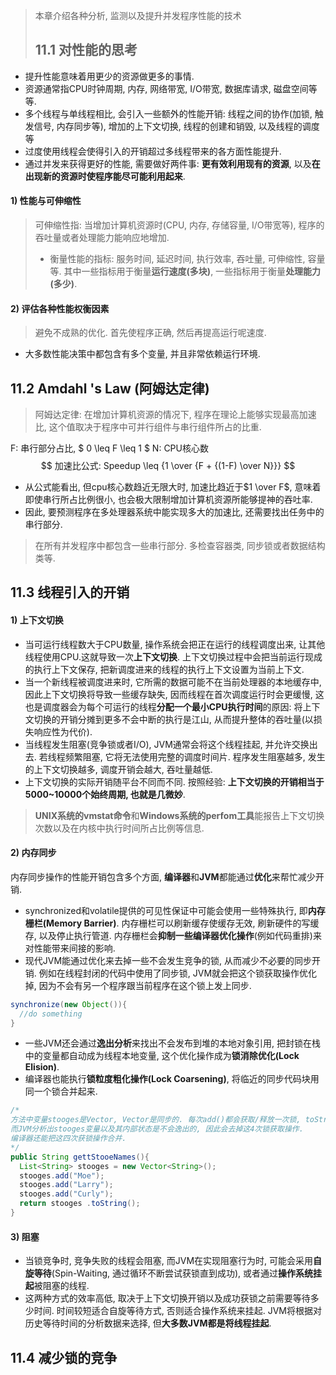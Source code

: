 > 本章介绍各种分析, 监测以及提升并发程序性能的技术
>
> ## 11.1 对性能的思考
* 提升性能意味着用更少的资源做更多的事情.
* 资源通常指CPU时钟周期, 内存, 网络带宽, I/O带宽,  数据库请求, 磁盘空间等等.
* 多个线程与单线程相比, 会引入一些额外的性能开销: 线程之间的协作(加锁, 触发信号, 内存同步等), 增加的上下文切换, 线程的创建和销毁, 以及线程的调度等
* 过度使用线程会使得引入的开销超过多线程带来的各方面性能提升.
* 通过并发来获得更好的性能, 需要做好两件事: **更有效利用现有的资源**, 以及**在出现新的资源时使程序能尽可能利用起来**.

#### 1) 性能与可伸缩性

> 可伸缩性指: 当增加计算机资源时(CPU, 内存, 存储容量, I/O带宽等), 程序的吞吐量或者处理能力能响应地增加. 
>
> * 衡量性能的指标:  服务时间, 延迟时间, 执行效率, 吞吐量, 可伸缩性, 容量等. 其中一些指标用于衡量**运行速度(多块)**, 一些指标用于衡量**处理能力(多少)**. 

#### 2) 评估各种性能权衡因素

> 避免不成熟的优化. 首先使程序正确, 然后再提高运行呢速度.
* 大多数性能决策中都包含有多个变量, 并且非常依赖运行环境. 

## 11.2 Amdahl 's Law (阿姆达定律)

> 阿姆达定律: 在增加计算机资源的情况下, 程序在理论上能够实现最高加速比, 这个值取决于程序中可并行组件与串行组件所占的比重. 

F: 串行部分占比, $ 0 \leq F \leq 1 $
N: CPU核心数
$$ 加速比公式: Speedup \leq {1 \over {F + {(1-F) \over N}}} $$

* 从公式能看出, 但cpu核心数趋近无限大时,  加速比趋近于$1 \over F$, 意味着即使串行所占比例很小, 也会极大限制增加计算机资源所能够提神的吞吐率.
* 因此, 要预测程序在多处理器系统中能实现多大的加速比, 还需要找出任务中的串行部分.
> 在所有并发程序中都包含一些串行部分. 多检查容器类, 同步锁或者数据结构类等.

## 11.3 线程引入的开销
#### 1) 上下文切换

* 当可运行线程数大于CPU数量, 操作系统会把正在运行的线程调度出来, 让其他线程使用CPU.这就导致一次**上下文切换**. 上下文切换过程中会把当前运行现成的执行上下文保存, 把新调度进来的线程的执行上下文设置为当前上下文.
* 当一个新线程被调度进来时, 它所需的数据可能不在当前处理器的本地缓存中, 因此上下文切换将导致一些缓存缺失, 因而线程在首次调度运行时会更缓慢, 这也是调度器会为每个可运行的线程**分配一个最小CPU执行时间**的原因: 将上下文切换的开销分摊到更多不会中断的执行是江山, 从而提升整体的吞吐量(以损失响应性为代价).
* 当线程发生阻塞(竞争锁或者I/O), JVM通常会将这个线程挂起, 并允许交换出去. 若线程频繁阻塞, 它将无法使用完整的调度时间片. 程序发生阻塞越多, 发生的上下文切换越多, 调度开销会越大, 吞吐量越低.
* 上下文切换的实际开销随平台不同而不同. 按照经验: **上下文切换的开销相当于5000~10000个始终周期, 也就是几微妙**.
> **UNIX系统的vmstat命令**和**Windows系统的perfom工具**能报告上下文切换次数以及在内核中执行时间所占比例等信息.
#### 2) 内存同步
内存同步操作的性能开销包含多个方面, **编译器**和**JVM**都能通过**优化**来帮忙减少开销.

* synchronized和volatile提供的可见性保证中可能会使用一些特殊执行, 即**内存栅栏(Memory Barrier)**. 内存栅栏可以刷新缓存使缓存无效, 刷新硬件的写缓存, 以及停止执行管道. 内存栅栏会**抑制一些编译器优化操作**(例如代码重排)来对性能带来间接的影响.
* 现代JVM能通过优化来去掉一些不会发生竞争的锁, 从而减少不必要的同步开销. 例如在线程封闭的代码中使用了同步锁, JVM就会把这个锁获取操作优化掉, 因为不会有另一个程序跟当前程序在这个锁上发上同步.
```java
synchronize(new Object()){
  //do something
}
```
* 一些JVM还会通过**逸出分析**来找出不会发布到堆的本地对象引用, 把封锁在栈中的变量都自动成为线程本地变量, 这个优化操作成为**锁消除优化(Lock Elision)**.
* 编译器也能执行**锁粒度粗化操作(Lock Coarsening)**, 将临近的同步代码块用同一个锁合并起来.
```java
/*
方法中变量stooges是Vector, Vector是同步的. 每次add()都会获取/释放一次锁, toString()也会获取/释放一次.
而JVM分析出stooges变量以及其内部状态是不会逸出的, 因此会去掉这4次锁获取操作.
编译器还能把这四次获锁操作合并.
*/
public String gettStooeNames(){
  List<String> stooges = new Vector<String>();
  stooges.add("Moe");
  stooges.add("Larry"); 
  stooges.add("Curly");
  return stooges .toString();
}
```

#### 3) 阻塞

* 当锁竞争时, 竞争失败的线程会阻塞, 而JVM在实现阻塞行为时, 可能会采用**自旋等待**(Spin-Waiting, 通过循环不断尝试获锁直到成功), 或者通过**操作系统挂起**被阻塞的线程.
* 这两种方式的效率高低, 取决于上下文切换开销以及成功获锁之前需要等待多少时间. 时间较短适合自旋等待方式, 否则适合操作系统来挂起. JVM将根据对历史等待时间的分析数据来选择, 但**大多数JVM都是将线程挂起**.



## 11.4 减少锁的竞争

